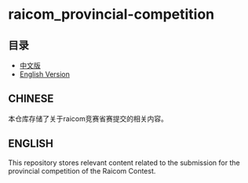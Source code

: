 # raicom_provincial-competition
## 目录
- [中文版](#chinese)
- [English Version](#english)
## CHINESE
本仓库存储了关于raicom竞赛省赛提交的相关内容。
## ENGLISH
This repository stores relevant content related to the submission for the provincial competition of the Raicom Contest.